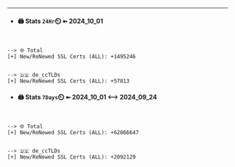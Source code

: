 

---
- #### 🖨️ **Stats** `24Hr`⏲️ ➼ 2024_10_01
```console


--> 🌐 Total
[+] New/ReNewed SSL Certs (ALL): +1495246


--> 🇩🇪 de_ccTLDs
[+] New/ReNewed SSL Certs (ALL): +57813

```

- #### 🖨️ **Stats** `7Days`⏲️ ➼ 2024_10_01 <--> 2024_09_24
```console


--> 🌐 Total
[+] New/ReNewed SSL Certs (ALL): +62866647


--> 🇩🇪 de_ccTLDs
[+] New/ReNewed SSL Certs (ALL): +2092129

```

